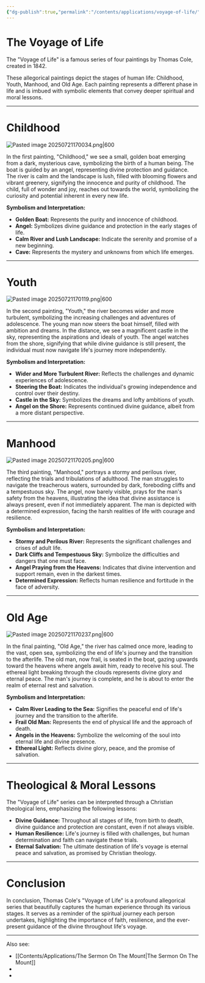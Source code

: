 ```yaml
---
{"dg-publish":true,"permalink":"/contents/applications/voyage-of-life/","noteIcon":"","created":"2025-07-21T16:59:33.716+08:00"}
---
```


# The Voyage of Life

The "Voyage of Life" is a famous series of four paintings by Thomas Cole, created in 1842.

These allegorical paintings depict the stages of human life: Childhood, Youth, Manhood, and Old Age. Each painting represents a different phase in life and is imbued with symbolic elements that convey deeper spiritual and moral lessons.

---
# Childhood

![Pasted image 20250721170034.png|600](/img/user/Attachments/Pasted%20image%2020250721170034.png)

In the first painting, "Childhood," we see a small, golden boat emerging from a dark, mysterious cave, symbolizing the birth of a human being. The boat is guided by an angel, representing divine protection and guidance. The river is calm and the landscape is lush, filled with blooming flowers and vibrant greenery, signifying the innocence and purity of childhood. The child, full of wonder and joy, reaches out towards the world, symbolizing the curiosity and potential inherent in every new life.

**Symbolism and Interpretation:**

- **Golden Boat:** Represents the purity and innocence of childhood.
- **Angel:** Symbolizes divine guidance and protection in the early stages of life.
- **Calm River and Lush Landscape:** Indicate the serenity and promise of a new beginning.
- **Cave:** Represents the mystery and unknowns from which life emerges.

---
# Youth

![Pasted image 20250721170119.png|600](/img/user/Attachments/Pasted%20image%2020250721170119.png)

In the second painting, "Youth," the river becomes wider and more turbulent, symbolizing the increasing challenges and adventures of adolescence. The young man now steers the boat himself, filled with ambition and dreams. In the distance, we see a magnificent castle in the sky, representing the aspirations and ideals of youth. The angel watches from the shore, signifying that while divine guidance is still present, the individual must now navigate life's journey more independently.

**Symbolism and Interpretation:**

- **Wider and More Turbulent River:** Reflects the challenges and dynamic experiences of adolescence.
- **Steering the Boat:** Indicates the individual's growing independence and control over their destiny.
- **Castle in the Sky:** Symbolizes the dreams and lofty ambitions of youth.
- **Angel on the Shore:** Represents continued divine guidance, albeit from a more distant perspective.

---
# Manhood

![Pasted image 20250721170205.png|600](/img/user/Attachments/Pasted%20image%2020250721170205.png)


The third painting, "Manhood," portrays a stormy and perilous river, reflecting the trials and tribulations of adulthood. The man struggles to navigate the treacherous waters, surrounded by dark, foreboding cliffs and a tempestuous sky. The angel, now barely visible, prays for the man's safety from the heavens, illustrating the idea that divine assistance is always present, even if not immediately apparent. The man is depicted with a determined expression, facing the harsh realities of life with courage and resilience.

**Symbolism and Interpretation:**

- **Stormy and Perilous River:** Represents the significant challenges and crises of adult life.
- **Dark Cliffs and Tempestuous Sky:** Symbolize the difficulties and dangers that one must face.
- **Angel Praying from the Heavens:** Indicates that divine intervention and support remain, even in the darkest times.
- **Determined Expression:** Reflects human resilience and fortitude in the face of adversity.

---
# Old Age

![Pasted image 20250721170237.png|600](/img/user/Attachments/Pasted%20image%2020250721170237.png)

In the final painting, "Old Age," the river has calmed once more, leading to the vast, open sea, symbolizing the end of life's journey and the transition to the afterlife. The old man, now frail, is seated in the boat, gazing upwards toward the heavens where angels await him, ready to receive his soul. The ethereal light breaking through the clouds represents divine glory and eternal peace. The man's journey is complete, and he is about to enter the realm of eternal rest and salvation.

**Symbolism and Interpretation:**

- **Calm River Leading to the Sea:** Signifies the peaceful end of life's journey and the transition to the afterlife.
- **Frail Old Man:** Represents the end of physical life and the approach of death.
- **Angels in the Heavens:** Symbolize the welcoming of the soul into eternal life and divine presence.
- **Ethereal Light:** Reflects divine glory, peace, and the promise of salvation.

---
# Theological & Moral Lessons

The "Voyage of Life" series can be interpreted through a Christian theological lens, emphasizing the following lessons:

- **Divine Guidance:** Throughout all stages of life, from birth to death, divine guidance and protection are constant, even if not always visible.
- **Human Resilience:** Life's journey is filled with challenges, but human determination and faith can navigate these trials.
- **Eternal Salvation:** The ultimate destination of life's voyage is eternal peace and salvation, as promised by Christian theology.

---
# Conclusion

In conclusion, Thomas Cole's "Voyage of Life" is a profound allegorical series that beautifully captures the human experience through its various stages. It serves as a reminder of the spiritual journey each person undertakes, highlighting the importance of faith, resilience, and the ever-present guidance of the divine throughout life's voyage.

<script> var refTagger = { settings: { bibleVersion: 'KJV', tooltipStyle: 'dark' } }; (function(d, t) { var n=d.querySelector('[nonce]'); refTagger.settings.nonce = n && (n.nonce||n.getAttribute('nonce')); var g = d.createElement(t), s = d.getElementsByTagName(t)[0]; g.src = 'https://api.reftagger.com/v2/RefTagger.js'; g.nonce = refTagger.settings.nonce; s.parentNode.insertBefore(g, s); }(document, 'script')); </script>

---
Also see:
- [[Contents/Applications/The Sermon On The Mount\|The Sermon On The Mount]]
- 
- 